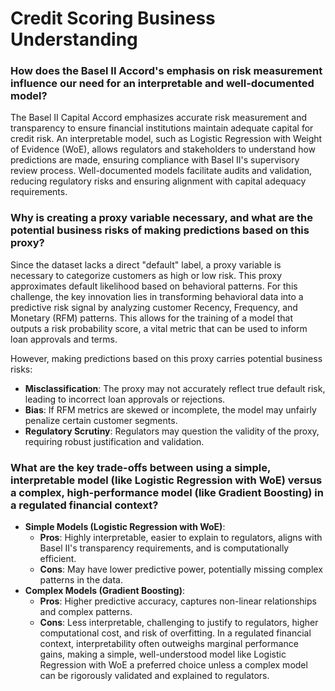 # Credit Scoring Business Understanding

### How does the Basel II Accord's emphasis on risk measurement influence our need for an interpretable and well-documented model?

The Basel II Capital Accord emphasizes accurate risk measurement and transparency to ensure financial institutions maintain adequate capital for credit risk. An interpretable model, such as Logistic Regression with Weight of Evidence (WoE), allows regulators and stakeholders to understand how predictions are made, ensuring compliance with Basel II's supervisory review process. Well-documented models facilitate audits and validation, reducing regulatory risks and ensuring alignment with capital adequacy requirements.

### Why is creating a proxy variable necessary, and what are the potential business risks of making predictions based on this proxy?

Since the dataset lacks a direct "default" label, a proxy variable is necessary to categorize customers as high or low risk. This proxy approximates default likelihood based on behavioral patterns. For this challenge, the key innovation lies in transforming behavioral data into a predictive risk signal by analyzing customer Recency, Frequency, and Monetary (RFM) patterns. This allows for the training of a model that outputs a risk probability score, a vital metric that can be used to inform loan approvals and terms.

However, making predictions based on this proxy carries potential business risks:

- **Misclassification**: The proxy may not accurately reflect true default risk, leading to incorrect loan approvals or rejections.
- **Bias**: If RFM metrics are skewed or incomplete, the model may unfairly penalize certain customer segments.
- **Regulatory Scrutiny**: Regulators may question the validity of the proxy, requiring robust justification and validation.

### What are the key trade-offs between using a simple, interpretable model (like Logistic Regression with WoE) versus a complex, high-performance model (like Gradient Boosting) in a regulated financial context?

- **Simple Models (Logistic Regression with WoE)**:
  - **Pros**: Highly interpretable, easier to explain to regulators, aligns with Basel II's transparency requirements, and is computationally efficient.
  - **Cons**: May have lower predictive power, potentially missing complex patterns in the data.
- **Complex Models (Gradient Boosting)**:
  - **Pros**: Higher predictive accuracy, captures non-linear relationships and complex patterns.
  - **Cons**: Less interpretable, challenging to justify to regulators, higher computational cost, and risk of overfitting.
    In a regulated financial context, interpretability often outweighs marginal performance gains, making a simple, well-understood model like Logistic Regression with WoE a preferred choice unless a complex model can be rigorously validated and explained to regulators.
